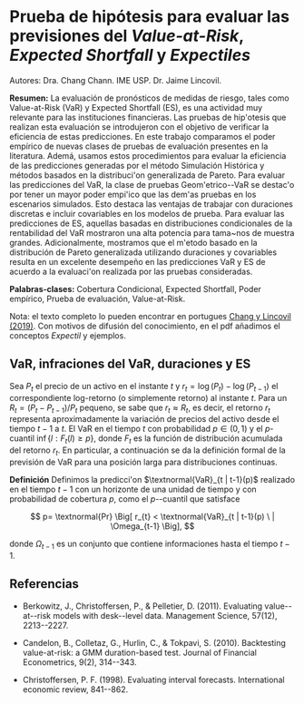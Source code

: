 # Prueba de hipótesis para evaluar las previsiones del *Value-at-Risk*, *Expected Shortfall* y *Expectiles*
Autores: Dra. Chang Chann. IME USP.
         Dr. Jaime Lincovil. 

**Resumen:** La evaluación de pronósticos de medidas de riesgo, tales como Value-at-Risk (VaR) y Expected Shortfall (ES), 
es una actividad muy relevante para las instituciones financieras. Las pruebas de hip\'otesis que realizan esta evaluación se 
introdujeron con el objetivo de verificar la eficiencia de estas predicciones. En este trabajo comparamos el poder empírico de nuevas 
clases de pruebas de evaluación presentes en la literatura. Ademá, usamos estos procedimientos para evaluar la eficiencia de las 
predicciones generadas por el método Simulación Histórica y métodos basados en la distribuci\'on generalizada de Pareto. 
Para evaluar las predicciones del VaR, la clase de pruebas Geom\'etrico--VaR se destac\'o por tener un mayor poder empi\'ico que las 
dem\'as pruebas en los escenarios simulados. Esto destaca las ventajas de trabajar con duraciones discretas e incluir covariables en los 
modelos de prueba. Para evaluar las predicciones de ES, aquellas basadas en distribuciones condicionales de la rentabilidad del VaR mostraron 
una alta potencia para tama\~nos de muestra grandes. Adicionalmente, mostramos que el m\'etodo basado en la distribución de Pareto generalizada
utilizando duraciones y covariables resulta en un excelente desempeño en las predicciones VaR y ES de acuerdo a la evaluaci\'on realizada por 
las pruebas consideradas. 

**Palabras-clases:** Cobertura Condicional, Expected Shortfall, Poder empírico,  Prueba de evaluación, Value-at-Risk.

Nota: el texto completo lo pueden encontrar en portugues [Chang y Lincovil (2019)](https://bibliotecadigital.fgv.br/ojs/index.php/rbfin/article/view/78758).
Con motivos de difusión del conocimiento, en el pdf añadimos el conceptos *Expectil* y ejemplos.

## VaR, infraciones del VaR, duraciones y  ES

Sea $P_t$ el precio de un activo en el instante $t$ y $r_{t}= \log(P_{t}) - \log(P_{t-1})$ el correspondiente log-retorno (o simplemente retorno) al instante $t$. Para un $R_t=(P_t-P_{t-1})/P_t$ pequeno, se sabe que $r_t \approx R_t$, es decir, el retorno $r_t$ representa aproximadamente la variación de precios del activo desde el tiempo $t-1$ a $t$. El VaR en el tiempo $t$ con probabilidad $p \in (0,1)$ y el $p$-cuantil $\inf\{l: F_t(l)\geq p\}$, donde $F_t$ es la función de distribución acumulada del retorno $r_t$. En particular, a continuación se da la definición formal de la previsión de VaR para una posición larga para distribuciones continuas.


**Definición**
Definimos la predicci\'on $\textnormal{VaR}_{t | t-1}(p)$ realizado en el tiempo $t-1$ con un horizonte de una unidad de tiempo y con probabilidad de cobertura $p$, como el $p$--cuantil que satisface 

$$
p= \textnormal{Pr} \Big[ r_{t}  <  \textnormal{VaR}_{t  | t-1}(p) \ | \Omega_{t-1} \Big],
$$

donde   $\Omega_{t-1}$ es  un conjunto que contiene   informaciones  hasta el tiempo $t-1$.



## Referencias

- Berkowitz, J., Christoffersen, P., \& Pelletier, D. (2011). Evaluating value--at--risk models with desk--level data. Management Science, 57(12), 2213--2227.

- Candelon, B., Colletaz, G., Hurlin, C., \& Tokpavi, S. (2010). Backtesting value-at-risk: a GMM duration-based test. Journal of Financial Econometrics, 9(2), 314--343.

- Christoffersen, P. F. (1998). Evaluating interval forecasts. International economic review, 841--862.

